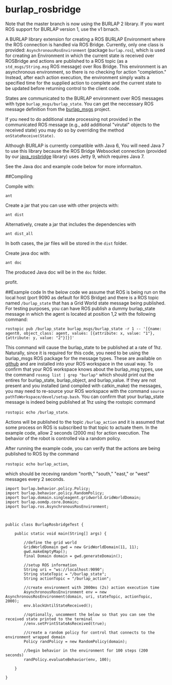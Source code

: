 burlap_rosbridge
================

Note that the master branch is now using the BURLAP 2 library. If you want ROS support for BURLAP version 1, use the v1 brnach.

A BURLAP library extension for creating a ROS BURLAP Environment where the ROS connection is handled via ROS Bridge.
Currently, only one class is provided: `AsynchronousRosEnvironment` (package `burlap.ros`), which is used for creating an Environment in which
the current state is received over ROSBridge and actions are published to a ROS topic (as a `std_msgs/String.msg` ROS message) over Ros Bridge. This environment is
an asynchronous environment, so there is no checking for action "completion." Instead, after each action execution,
the environment simply waits a specified time for the supplied action to complete and the current state to be updated
before returning control to the client code.

States are communicated to the BURLAP environment over ROS messages with type `burlap_msgs/burlap_state`. You can get
the neccessary ROS message definition from the [burlap_msgs](https://github.com/h2r/burlap_msgs) project.

If you need to do additional state processing not provided in the communicated ROS message (e.g., add additional "virutal" objects to the received state) you may do so by overriding the method `onStateReceive(State)`.

Although BURLAP is currently compatible with Java 6, You will need Java 7 to use this library because the ROS Bridge Websocket connection (provided by our [java_rosbridge](https://github.com/h2r/java_rosbridge) library) uses Jetty 9, which requires Java 7.

See the Java doc and example code below for more informaiton.

##Compiling

Compile with:

```
ant
```
Create a jar that you can use with other projects with:

```
ant dist
```

Alternatively, create a jar that includes the dependencies with 

```
ant dist_all
```

In both cases, the jar files will be stored in the `dist` folder.

Create java doc with:

```
ant doc
```

The produced Java doc will be in the `doc` folder.

profit.

##Example code
In the below code we assume that ROS is being run on the local host (port 9090 as default for ROS Bridge)
and there is a ROS topic named `/burlap_state` that has a Grid World state message being published. For testing purposes, you can have ROS publish a dummy burlap_state message in which the agent is located at position 1,2 with the following command:

`rostopic pub /burlap_state burlap_msgs/burlap_state -r 1 -- '[{name: agent0, object_class: agent, values: [{attribute: x, value: "1"},{attribute: y, value: "2"}]}]'`

This command will cause the burlap_state to be published at a rate of 1hz. Naturally, since it is required for this code, you need to be using the burlap_msgs ROS package for the message types. These are available on [github](https://github.com/h2r/burlap_msgs) and are installed into your ROS workspace in the usual way. To confirm that your ROS workspace knows about the burlap_msg types, use the command `rosmsg list | grep "burlap"` which should print out the entires for burlap_state, burlap_object, and burlap_value. If they are not present and you installed (and compiled with catkin_make) the messages, you may need to re-source your ROS workspace with the command `source pathToWorkspace/devel/setup.bash`. You can confirm that your burlap_state message is indeed being published at 1hz using the rostopic command 

`rostopic echo /burlap_state`.

Actions will be published to the topic `/burlap_action` and it is assumed that some process on ROS is subscribed to that topic to actuate
them. In the example code, allow 2 seconds (2000 ms) for action execution. The behavior of the robot is controlled via a random policy. 

After running the example code, you can verify that the actions are being published to ROS by the command 

`rostopic echo burlap_action`, 

which should be receving random "north," "south," "east," or "west" messages every 2 seconds.

```
import burlap.behavior.policy.Policy;
import burlap.behavior.policy.RandomPolicy;
import burlap.domain.singleagent.gridworld.GridWorldDomain;
import burlap.oomdp.core.Domain;
import burlap.ros.AsynchronousRosEnvironment;



public class BurlapRosbridgeTest {

	public static void main(String[] args) {

		//define the grid world
		GridWorldDomain gwd = new GridWorldDomain(11, 11);
		gwd.makeEmptyMap();
		final Domain domain = gwd.generateDomain();

		//setup ROS information
		String uri = "ws://localhost:9090";
		String stateTopic = "/burlap_state";
		String actionTopic = "/burlap_action";

		//create environment with 2000ms (2s) action execution time
		AsynchronousRosEnvironment env = new AsynchronousRosEnvironment(domain, uri, stateTopic, actionTopic, 2000);
		env.blockUntilStateReceived();

		//optionally, uncomment the below so that you can see the received state printed to the terminal
		//env.setPrintStateAsReceived(true);

		//create a random policy for control that connects to the environment wrapped domain
		Policy randPolicy = new RandomPolicy(domain);

		//begin behavior in the environment for 100 steps (200 seconds)
		randPolicy.evaluateBehavior(env, 100);

	}

}

```

